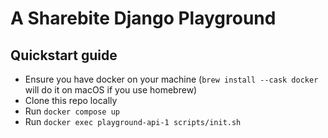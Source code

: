 # A Sharebite Django Playground

## Quickstart guide
- Ensure you have docker on your machine (`brew install --cask docker` will do it on macOS if you use homebrew)
- Clone this repo locally
- Run `docker compose up`
- Run `docker exec playground-api-1 scripts/init.sh`